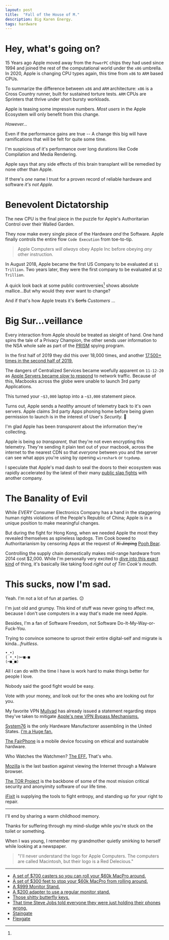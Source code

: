 ```yaml
---
layout: post
title:  "Fall of the House of M."
description: Big Karen Energy.
tags: hardware
---
```


# Hey, what's going on?

15 Years ago Apple moved away from the `PowerPC` chips they had used since 1994 and joined the rest of the computational world under the `x86` umbrella. In 2020, Apple is changing CPU types again, this time from `x86` to `ARM` based CPUs.

To summarize the difference between `x86` and `ARM` architecture: `x86` is a Cross Country runner, built for sustained torture tests. `ARM` CPUs are Sprinters that thrive under short bursty workloads.

Apple is teasing some impressive numbers. _Most users_ in the Apple Ecosystem will only benefit from this change.

_However..._

Even if the performance gains are true -- A change this big will have ramifications that will be felt for quite some time.

I'm suspicious of it's performance over long durations like Code Compilation and Media Rendering.

Apple says that any side effects of this brain transplant will be remedied by none other than Apple.

If there's _one_ name I trust for a proven record of reliable hardware and software _it's not Apple._

# Benevolent Dictatorship

The new CPU is the final piece in the puzzle for Apple's Authoritarian Control over their Walled Garden.

They now make every single piece of the Hardware _and_ the Software. Apple finally controls the entire flow `Code Execution` from toe-to-tip.

> Apple Computers _will always_ obey Apple Inc before obeying _any_ other instruction.

In August 2018, Apple became the first US Company to be evaluated at `$1 Trillion`. Two years later, they were the first company to be evaluated at `$2 Trillion`.

A quick look back at some public controversies[^1] shows absolute mallice...But why would they ever want to change?

And if that's how Apple treats it's ~~Serfs~~ _Customers_ ...

# Big Sur...veillance

Every interaction from Apple should be treated as sleight of hand. One hand spins the tale of a Privacy Champion, the other sends user information to the NSA whole sale as part of the [PRISM](https://en.wikipedia.org/wiki/Criticism_of_Apple_Inc.#Collaboration_with_the_National_Security_Agency) spying program.

In the first half of 2019 they did this over 18,000 times, and another [17,500+ times in the second half of 2019.](https://www.apple.com/legal/transparency/)

The dangers of Centralized Services became woefully apparent on `11-12-20` as [Apple Servers became _slow_ to respond](https://www.theverge.com/2020/11/12/21563092/apple-mac-apps-load-slow-big-sur-downloads-outage-down-issues) to network traffic. Because of this, Macbooks across the globe were unable to launch 3rd party Applications.

This turned your `~$3,000` laptop into a `~$3,000` statement piece.

Turns out, Apple sends a _healthy_ amount of telemetry back to it's own servers. Apple claims 3rd party Apps phoning home before being given permission to launch is in the interest of User's _Security._ 🔐

I'm glad Apple has been _transparent_ about the information they're collecting.

Apple is being _so transparent,_ that they're not even encrypting this telemetry. They're sending it plain text out of your macbook, across the internet to the nearest CDN so that _everyone_ between you and the server can see what apps you're using by opening `wireshark` or `tcpdump`.

I speculate that Apple's mad dash to seal the doors to their ecosystem was rapidly accelerated by the latest of their many [public slap fights](https://www.theverge.com/2020/8/13/21367923/fortnite-apple-app-store-epic-games-need-to-know) with another company.

# The Banality of Evil

While _EVERY_ Consumer Electronics Company has a hand in the staggering human rights violations of the People's Republic of China; Apple is in a unique position to make meaningful changes.

But during the fight for Hong Kong, when we needed Apple the most they revealed themselves as spineless lapdogs. Tim Cook bowed to Authoritarianism by censoring Apps at the request of ~~Xi Jinping~~ [Pooh Bear](../../../assets/images/Misc/oh_bother.jpg).

Controlling the supply chain domestically makes mid-range hardware from 2014 cost $2,000. While I'm personally very excited to [dive into this exact kind](https://shop.puri.sm/shop/librem-5-usa/) of thing, it's basically like taking food _right out of Tim Cook's mouth._

# This sucks, now I'm sad.

Yeah. I'm not a lot of fun at parties. 😕

I'm just old and grumpy. This kind of stuff was never going to affect me, because I don't use computers in a way that's made me need Apple.

Besides, I'm a fan of Software Freedom, not Software Do-It-My-Way-or-Fuck-You.

Trying to convince someone to uproot their entire digital-self and migrate is kinda..._fruitless_.

```
•_•)
( •_•)>⌐■-■
(⌐■_■)
```

All I can do with the time I have is work hard to make things better for people I love.

Nobody said the good fight would be easy.

Vote with your money, and look out for the ones who are looking out for you.

My favorite VPN [Mullvad](https://mullvad.net/en/blog/2020/11/16/big-no-big-sur-mullvad-disallows-apple-apps-bypass-firewall/) has already issued a statement regarding steps they've taken to mitigate [Apple's new VPN Bypass Mechanisms.](https://thenextweb.com/plugged/2020/11/16/apple-apps-on-big-sur-bypass-firewalls-vpns-analysis-macos/)

[System76](https://opensource.com/article/18/4/system76-us-manufacturing-plant) is the only Hardware Manufactorer assembling in the United States. [I'm a Huge fan.](https://mastodon.social/@matrix8967/104379093685416474)

[The FairPhone](https://www.fairphone.com/en/) is a mobile device focusing on ethical and sustainable hardware.

Who Watches the Watchmen? [The EFF.](https://eff.org/donate) That's who.

[Mozilla](https://mozilla.org/donate) is the last bastion against viewing the Internet through a Malware browser.

[The TOR Project](https://donate.torproject.org/) is the backbone of some of the most mission critical security and anonyimity software of our life time.

[iFixit](https://www.ifixit.com/Right-to-Repair) is supplying the tools to fight entropy, and standing up for your right to repair.

-----

I'll end by sharing a warm childhood memory.

Thanks for suffering through my mind-sludge while you're stuck on the toilet or something.

When I was young, I remember my grandmother quietly smirking to herself while looking at a newspaper.

> "I'll never understand the logo for Apple Computers. The computers are called Macintosh, but their logo is a Red Delecious."

-----

[^1]:

*   [A set of $700 casters so you can roll your $60k MacPro around.](https://www.theverge.com/2020/4/15/21222310/apple-mac-pro-feet-wheels-kits-stainless-steel-price-delivery)
*   [A set of $300 feet to stop your $60k MacPro from rolling around.](https://www.apple.com/shop/product/MXNM2ZM/A/apple-mac-pro-feet-kit)
*   [A $999 Monitor Stand.](https://www.engadget.com/2019-06-04-apple-pro-display-xdr-stand.html)
*   [A $200 adapter to use a regular monitor stand.](https://www.apple.com/shop/product/MWUF2LL/A/vesa-mount-adapter)
*   [Those shitty butterfly keys.](https://www.theverge.com/2020/5/4/21246223/macbook-keyboard-butterfly-magic-pro-apple-design)
*   [That time Steve Jobs told everyone they were just holding their phones wrong.](https://www.businessinsider.com/apple-antennagate-scandal-timeline-10-year-anniversary-2020-7)
*   [Staingate](https://en.wikipedia.org/wiki/Staingate)
*   [Flexgate](https://www.theverge.com/2019/3/19/18271733/flexgate-display-problem-macbook-pro-apple)
